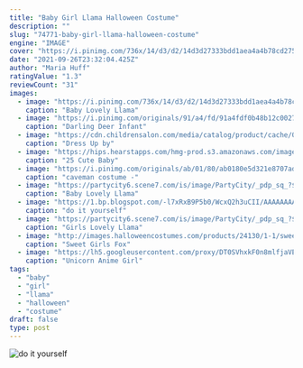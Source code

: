 ```yaml
---
title: "Baby Girl Llama Halloween Costume"
description: ""
slug: "74771-baby-girl-llama-halloween-costume"
engine: "IMAGE"
cover: "https://i.pinimg.com/736x/14/d3/d2/14d3d27333bdd1aea4a4b78cd2755375.jpg"
date: "2021-09-26T23:32:04.425Z"
author: "Maria Huff"
ratingValue: "1.3"
reviewCount: "31"
images:
  - image: "https://i.pinimg.com/736x/14/d3/d2/14d3d27333bdd1aea4a4b78cd2755375.jpg"
    caption: "Baby Lovely Llama"
  - image: "https://i.pinimg.com/originals/91/a4/fd/91a4fdf0b48b12c0027cc7ccd1201389.jpg"
    caption: "Darling Deer Infant"
  - image: "https://cdn.childrensalon.com/media/catalog/product/cache/0/image/1000x1000/9df78eab33525d08d6e5fb8d27136e95/d/r/dress-up-by-design-plush-llama-costume-242214-35e4f1ca7593a8f01b4e74d437ce54c835b6b727.jpg"
    caption: "Dress Up by"
  - image: "https://hips.hearstapps.com/hmg-prod.s3.amazonaws.com/images/baby-plush-cow-halloween-costume-jumpsuit-1532550573.jpg?crop=0.6655309483248155xw:1xh;center,top&resize=768:*"
    caption: "25 Cute Baby"
  - image: "https://i.pinimg.com/originals/ab/01/80/ab0180e5d321e8707ad8c2ed2eaecdc9.jpg"
    caption: "caveman costume -"
  - image: "https://partycity6.scene7.com/is/image/PartyCity/_pdp_sq_?$_1000x1000_$&$product=PartyCity/P795931_02"
    caption: "Baby Lovely Llama"
  - image: "https://1.bp.blogspot.com/-l7xRxB9P5b0/WcxQ2h3uCII/AAAAAAAAQN0/8STIUpQZRaApXpDbyHf_lLZhzygmacx0wCLcBGAs/s640/IMG_4786.jpg"
    caption: "do it yourself"
  - image: "https://partycity6.scene7.com/is/image/PartyCity/_pdp_sq_?$_1000x1000_$&$product=PartyCity/P795913"
    caption: "Girls Lovely Llama"
  - image: "http://images.halloweencostumes.com/products/24130/1-1/sweet-girls-fox-costume.jpg"
    caption: "Sweet Girls Fox"
  - image: "https://lh5.googleusercontent.com/proxy/DT0SVhxkF0n8mlfjaVEmrWwc1cJwIj8U-U62CatkvkFcNRNW-pyQ-dRxq5Io6UEKWGVMyJl6aj9gsxJXAodICZzq2m5UQZHdG7B1TSQWYCswWOqVr1DLcbXO7lPteeFb0krcEpfg1aE7lDnaZQuC-mifjcFcFbCHLlZzQGHgX3KlZffrdSdn1fHSMxiAtV4=s0-d"
    caption: "Unicorn Anime Girl"
tags:
  - "baby"
  - "girl"
  - "llama"
  - "halloween"
  - "costume"
draft: false
type: post
---
```



![do it yourself](https://1.bp.blogspot.com/-l7xRxB9P5b0/WcxQ2h3uCII/AAAAAAAAQN0/8STIUpQZRaApXpDbyHf_lLZhzygmacx0wCLcBGAs/s640/IMG_4786.jpg "do it yourself")


<!--inArticleAds-->

<!--galleryOne-->


<!--inArticleAds-->

<!--galleryTwo-->


<!--galleryThree-->

